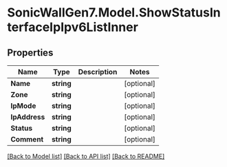 # SonicWallGen7.Model.ShowStatusInterfaceIpIpv6ListInner

## Properties

Name | Type | Description | Notes
------------ | ------------- | ------------- | -------------
**Name** | **string** |  | [optional] 
**Zone** | **string** |  | [optional] 
**IpMode** | **string** |  | [optional] 
**IpAddress** | **string** |  | [optional] 
**Status** | **string** |  | [optional] 
**Comment** | **string** |  | [optional] 

[[Back to Model list]](../README.md#documentation-for-models) [[Back to API list]](../README.md#documentation-for-api-endpoints) [[Back to README]](../README.md)

